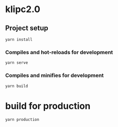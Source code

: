 # klipc2.0

## Project setup
```
yarn install
```

### Compiles and hot-reloads for development
```
yarn serve
```

### Compiles and minifies for development
```
yarn build
```

# build for production 
```
yarn production
```
